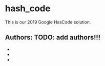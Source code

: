 # hash_code

This is our 2019 Google HasCode solution.

Authors:
TODO: add authors!!!
  -
  -
  -
  -
